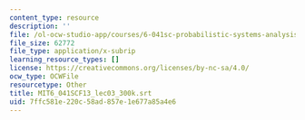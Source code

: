 ```yaml
---
content_type: resource
description: ''
file: /ol-ocw-studio-app/courses/6-041sc-probabilistic-systems-analysis-and-applied-probability-fall-2013/7ffc581e220c58ad857e1e677a85a4e6_MIT6_041SCF13_lec03_300k.vtt
file_size: 62772
file_type: application/x-subrip
learning_resource_types: []
license: https://creativecommons.org/licenses/by-nc-sa/4.0/
ocw_type: OCWFile
resourcetype: Other
title: MIT6_041SCF13_lec03_300k.srt
uid: 7ffc581e-220c-58ad-857e-1e677a85a4e6
---
```

